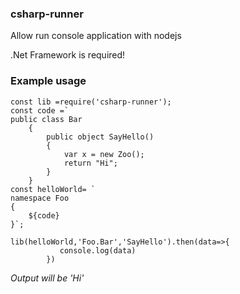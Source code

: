 ### csharp-runner

Allow run console application with nodejs

.Net Framework is required!

### Example usage

```
const lib =require('csharp-runner');
const code =`
public class Bar
    {
        public object SayHello()
        {
            var x = new Zoo();
            return "Hi";
        }
    }
const helloWorld= `
namespace Foo
{
    ${code}
}`;

lib(helloWorld,'Foo.Bar','SayHello').then(data=>{
           console.log(data)
        })
```
*Output will be 'Hi'*
